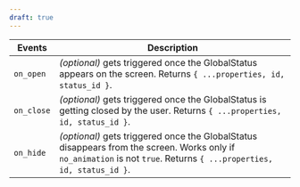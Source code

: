 ```yaml
---
draft: true
---
```


| Events     | Description                                                                                                                                                           |
| ---------- | --------------------------------------------------------------------------------------------------------------------------------------------------------------------- |
| `on_open`  | _(optional)_ gets triggered once the GlobalStatus appears on the screen. Returns `{ ...properties, id, status_id }`.                                                  |
| `on_close` | _(optional)_ gets triggered once the GlobalStatus is getting closed by the user. Returns `{ ...properties, id, status_id }`.                                          |
| `on_hide`  | _(optional)_ gets triggered once the GlobalStatus disappears from the screen. Works only if `no_animation` is not `true`. Returns `{ ...properties, id, status_id }`. |
